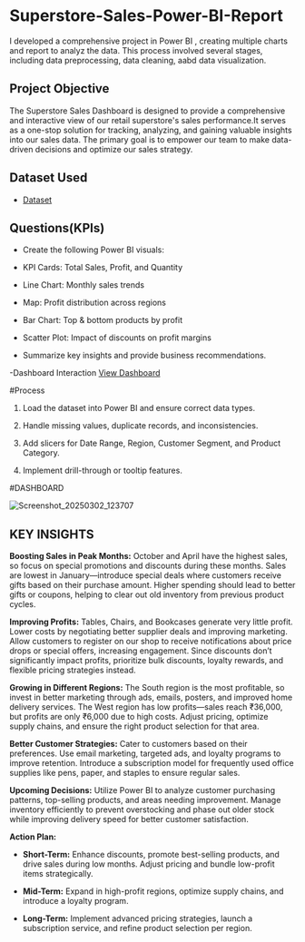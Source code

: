 #  Superstore-Sales-Power-BI-Report
I developed a comprehensive project in Power BI , creating multiple charts and report to analyz the data. This process involved several stages, including data preprocessing, data cleaning, aabd data visualization.
## Project Objective

The Superstore Sales Dashboard is designed to provide a comprehensive and interactive view of our retail superstore's sales performance.It serves as a one-stop solution for tracking, analyzing, and gaining valuable insights into our sales data. The primary goal is to empower our team to make data-driven decisions and optimize our sales strategy.

## Dataset Used

- <a href ="https://github.com/KratiSinghalK2/Superstore-Sales-Powe-BI-Report/blob/main/Superstore_Sales_Dataset%20(1).xlsx">Dataset</a>

## Questions(KPIs)
   
- Create the following Power BI visuals:
  
- KPI Cards: Total Sales, Profit, and Quantity
  
- Line Chart: Monthly sales trends
  
- Map: Profit distribution across regions
  
- Bar Chart: Top & bottom products by profit
  
- Scatter Plot: Impact of discounts on profit margins

- Summarize key insights and provide business recommendations.

-Dashboard Interaction <a href ="https://github.com/KratiSinghalK2/Superstore-Sales-Powe-BI-Report/blob/main/Superstore%20sales%20assignment.pbix"> View Dashboard </a>

 #Process
 
 1. Load the dataset into Power BI and ensure correct data types.
    
 2. Handle missing values, duplicate records, and inconsistencies.
  
 3. Add slicers for Date Range, Region, Customer Segment, and Product Category.
    
 4. Implement drill-through or tooltip features.

#DASHBOARD

![Screenshot_20250302_123707](https://github.com/user-attachments/assets/36f37dd6-6421-40c9-8055-81d5924a743e)

## KEY INSIGHTS

**Boosting Sales in Peak Months:** October and April have the highest sales, so focus on special promotions and discounts during these months. Sales are lowest in January—introduce special deals where customers receive gifts based on their purchase amount. Higher spending should lead to better gifts or coupons, helping to clear out old inventory from previous product cycles.  

**Improving Profits:** Tables, Chairs, and Bookcases generate very little profit. Lower costs by negotiating better supplier deals and improving marketing. Allow customers to register on our shop to receive notifications about price drops or special offers, increasing engagement. Since discounts don’t significantly impact profits, prioritize bulk discounts, loyalty rewards, and flexible pricing strategies instead.  

**Growing in Different Regions:** The South region is the most profitable, so invest in better marketing through ads, emails, posters, and improved home delivery services. The West region has low profits—sales reach ₹36,000, but profits are only ₹6,000 due to high costs. Adjust pricing, optimize supply chains, and ensure the right product selection for that area.  

**Better Customer Strategies:** Cater to customers based on their preferences. Use email marketing, targeted ads, and loyalty programs to improve retention. Introduce a subscription model for frequently used office supplies like pens, paper, and staples to ensure regular sales.  

**Upcoming Decisions:** Utilize Power BI to analyze customer purchasing patterns, top-selling products, and areas needing improvement. Manage inventory efficiently to prevent overstocking and phase out older stock while improving delivery speed for better customer satisfaction.  

**Action Plan:**  

- **Short-Term:** Enhance discounts, promote best-selling products, and drive sales during low months. Adjust pricing and bundle low-profit items strategically.
  
- **Mid-Term:** Expand in high-profit regions, optimize supply chains, and introduce a loyalty program.
  
- **Long-Term:** Implement advanced pricing strategies, launch a subscription service, and refine product selection per region.
